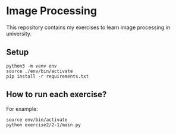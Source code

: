 # Image Processing

This repository contains my exercises to learn image processing in university.

## Setup

```
python3 -m venv env
source ./env/bin/activate
pip install -r requirements.txt
```

## How to run each exercise?

For example:

```
source env/bin/activate
python exercise2/2-1/main.py
```
